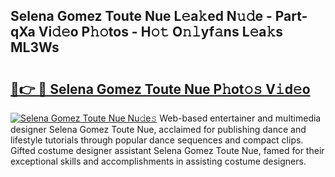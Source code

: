 ## Selena Gomez Toute Nue L𝚎a𝚔ed N𝚞𝚍e - Part-qXa Vi𝚍𝚎o P𝚑𝚘tos - H𝚘𝚝 O𝚗𝚕yf𝚊ns L𝚎a𝚔s ML3Ws

# <h2><a href="http://kfcvbq1.oniu.top/?m=Selena+Gomez+Toute+Nue">🔗👉 🔴 Selena Gomez Toute Nue P𝚑ot𝚘𝚜 V𝚒d𝚎o</a></h2>

[![Selena Gomez Toute Nue Nu𝚍e𝚜](https://i.imgur.com/0qMVB7G.gif)](http://kfcvbq1.oniu.top/?m=Selena+Gomez+Toute+Nue)
Web-based entertainer and multimedia designer Selena Gomez Toute Nue, acclaimed for publishing dance and lifestyle tutorials through popular dance sequences and compact clips. Gifted costume designer assistant Selena Gomez Toute Nue, famed for their exceptional skills and accomplishments in assisting costume designers.  
